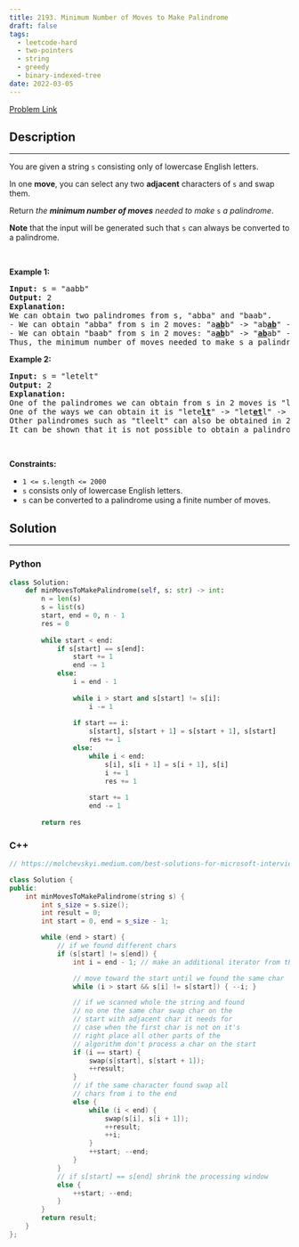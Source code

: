 ```yaml
---
title: 2193. Minimum Number of Moves to Make Palindrome
draft: false
tags: 
  - leetcode-hard
  - two-pointers
  - string
  - greedy
  - binary-indexed-tree
date: 2022-03-05
---
```


[Problem Link](https://leetcode.com/problems/minimum-number-of-moves-to-make-palindrome/)

## Description

---
<p>You are given a string <code>s</code> consisting only of lowercase English letters.</p>

<p>In one <strong>move</strong>, you can select any two <strong>adjacent</strong> characters of <code>s</code> and swap them.</p>

<p>Return <em>the <strong>minimum number of moves</strong> needed to make</em> <code>s</code> <em>a palindrome</em>.</p>

<p><strong>Note</strong> that the input will be generated such that <code>s</code> can always be converted to a palindrome.</p>

<p>&nbsp;</p>
<p><strong class="example">Example 1:</strong></p>

<pre>
<strong>Input:</strong> s = &quot;aabb&quot;
<strong>Output:</strong> 2
<strong>Explanation:</strong>
We can obtain two palindromes from s, &quot;abba&quot; and &quot;baab&quot;. 
- We can obtain &quot;abba&quot; from s in 2 moves: &quot;a<u><strong>ab</strong></u>b&quot; -&gt; &quot;ab<u><strong>ab</strong></u>&quot; -&gt; &quot;abba&quot;.
- We can obtain &quot;baab&quot; from s in 2 moves: &quot;a<u><strong>ab</strong></u>b&quot; -&gt; &quot;<u><strong>ab</strong></u>ab&quot; -&gt; &quot;baab&quot;.
Thus, the minimum number of moves needed to make s a palindrome is 2.
</pre>

<p><strong class="example">Example 2:</strong></p>

<pre>
<strong>Input:</strong> s = &quot;letelt&quot;
<strong>Output:</strong> 2
<strong>Explanation:</strong>
One of the palindromes we can obtain from s in 2 moves is &quot;lettel&quot;.
One of the ways we can obtain it is &quot;lete<u><strong>lt</strong></u>&quot; -&gt; &quot;let<u><strong>et</strong></u>l&quot; -&gt; &quot;lettel&quot;.
Other palindromes such as &quot;tleelt&quot; can also be obtained in 2 moves.
It can be shown that it is not possible to obtain a palindrome in less than 2 moves.
</pre>

<p>&nbsp;</p>
<p><strong>Constraints:</strong></p>

<ul>
	<li><code>1 &lt;= s.length &lt;= 2000</code></li>
	<li><code>s</code> consists only of lowercase English letters.</li>
	<li><code>s</code> can be converted to a palindrome using a finite number of moves.</li>
</ul>


## Solution

---
### Python
``` py title='minimum-number-of-moves-to-make-palindrome'
class Solution:
    def minMovesToMakePalindrome(self, s: str) -> int:
        n = len(s)
        s = list(s)
        start, end = 0, n - 1
        res = 0
        
        while start < end:
            if s[start] == s[end]:
                start += 1
                end -= 1
            else:
                i = end - 1
                
                while i > start and s[start] != s[i]:
                    i -= 1
                
                if start == i:
                    s[start], s[start + 1] = s[start + 1], s[start]
                    res += 1
                else:
                    while i < end:
                        s[i], s[i + 1] = s[i + 1], s[i]
                        i += 1
                        res += 1
                    
                    start += 1
                    end -= 1
        
        return res
```
### C++
``` cpp title='minimum-number-of-moves-to-make-palindrome'
// https://molchevskyi.medium.com/best-solutions-for-microsoft-interview-tasks-min-swaps-to-make-palindrome-e931689f8cae

class Solution {
public:
    int minMovesToMakePalindrome(string s) {
        int s_size = s.size();
        int result = 0;
        int start = 0, end = s_size - 1;

        while (end > start) {
            // if we found different chars
            if (s[start] != s[end]) {
                int i = end - 1; // make an additional iterator from the end

                // move toward the start until we found the same char
                while (i > start && s[i] != s[start]) { --i; }

                // if we scanned whole the string and found
                // no one the same char swap char on the 
                // start with adjacent char it needs for 
                // case when the first char is not on it's 
                // right place all other parts of the 
                // algorithm don't process a char on the start
                if (i == start) {
                    swap(s[start], s[start + 1]);
                    ++result;
                }
                // if the same character found swap all 
                // chars from i to the end
                else {
                    while (i < end) {
                        swap(s[i], s[i + 1]);
                        ++result;
                        ++i;
                    }
                    ++start; --end;
                }
            }
            // if s[start] == s[end] shrink the processing window
            else {
                ++start; --end;
            }
        }
        return result;
    }
};
```

